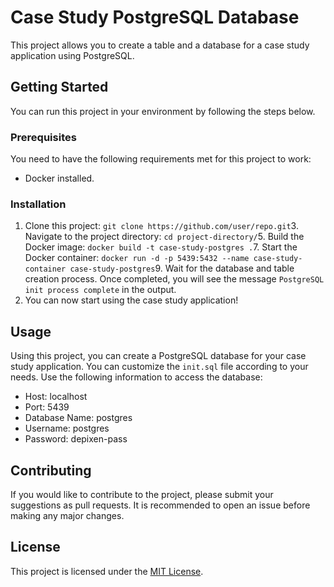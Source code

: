 Case Study PostgreSQL Database
==============================

This project allows you to create a table and a database for a case study application using PostgreSQL.

Getting Started
---------------

You can run this project in your environment by following the steps below.

### Prerequisites

You need to have the following requirements met for this project to work:

*   Docker installed.

### Installation

1.  Clone this project:
`git clone https://github.com/user/repo.git`3.  Navigate to the project directory:
`cd project-directory/`5.  Build the Docker image:
`docker build -t case-study-postgres .`7.  Start the Docker container:
`docker run -d -p 5439:5432 --name case-study-container case-study-postgres`9.  Wait for the database and table creation process. Once completed, you will see the message `PostgreSQL init process complete` in the output.
10.  You can now start using the case study application!

Usage
-----

Using this project, you can create a PostgreSQL database for your case study application. You can customize the `init.sql` file according to your needs. Use the following information to access the database:

*   Host: localhost
*   Port: 5439
*   Database Name: postgres
*   Username: postgres
*   Password: depixen-pass

Contributing
------------

If you would like to contribute to the project, please submit your suggestions as pull requests. It is recommended to open an issue before making any major changes.

License
-------

This project is licensed under the [MIT License](LICENSE).
